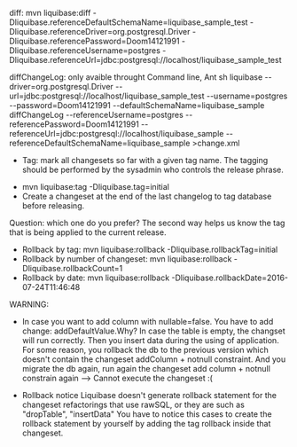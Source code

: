 diff:
mvn liquibase:diff -Dliquibase.referenceDefaultSchemaName=liquibase_sample_test -Dliquibase.referenceDriver=org.postgresql.Driver -Dliquibase.referencePassword=Doom14121991 -Dliquibase.referenceUsername=postgres -Dliquibase.referenceUrl=jdbc:postgresql://localhost/liquibase_sample_test

diffChangeLog: only avaible throught Command line, Ant
  sh liquibase --driver=org.postgresql.Driver --url=jdbc:postgresql://localhost/liquibase_sample_test --username=postgres --password=Doom14121991 --defaultSchemaName=liquibase_sample  diffChangeLog --referenceUsername=postgres --referencePassword=Doom14121991 --referenceUrl=jdbc:postgresql://localhost/liquibase_sample --referenceDefaultSchemaName=liquibase_sample >change.xml
  


- Tag: mark all changesets so far with a given tag name.
The tagging should be performed by the sysadmin who controls the release phrase.
+ mvn liquibase:tag -Dliquibase.tag=initial
+ Create a changeset at the end of the last changelog to tag database before releasing.

Question: which one do you prefer?
The second way helps us know the tag that is being applied to the current release.

- Rollback by tag:
    mvn liquibase:rollback -Dliquibase.rollbackTag=initial
- Rollback by number of changeset:
    mvn liquibase:rollback -Dliquibase.rollbackCount=1
- Rollback by date:
 mvn liquibase:rollback -Dliquibase.rollbackDate=2016-07-24T11:46:48

WARNING: 
- In case you want to add column with nullable=false.
You have to add change: addDefaultValue.Why?
In case the table is empty, the changset will run correctly. Then you insert data during the using of application.
For some reason, you rollback the db to the previous version which doesn't contain the changeset addColumn + notnull constraint.
And you migrate the db again, run again the changeset add column + notnull constrain again
--> Cannot execute the changeset :(

- Rollback notice
    Liquibase doesn't generate rollback statement for the changeset refactorings that use rawSQL, or they are such as "dropTable", "insertData"
    You have to notice this cases to create the rollback statement by yourself by adding the tag rollback inside that changeset.